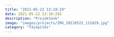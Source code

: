 ```yaml
---
title: "2021-05-22 13:18:29"
date: 2021-05-22 13:18:29Z
description: "Projektünk"
image: "images/projects/IMG_20210522_131829.jpg"
category: "Tájépítés"
---
```

